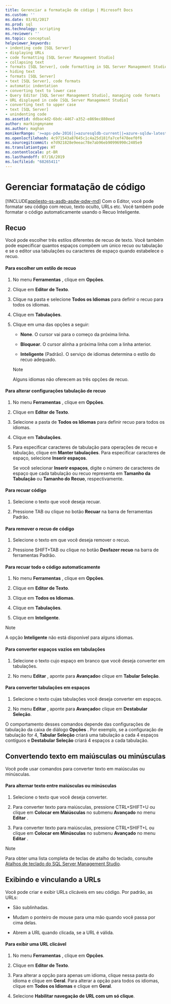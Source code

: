 ```yaml
---
title: Gerenciar a formatação de código | Microsoft Docs
ms.custom: ''
ms.date: 03/01/2017
ms.prod: sql
ms.technology: scripting
ms.reviewer: ''
ms.topic: conceptual
helpviewer_keywords:
- indenting code [SQL Server]
- displaying URLs
- code formatting [SQL Server Management Studio]
- collapsing text
- formats [SQL Server], code formatting in SQL Server Management Studio
- hiding text
- formats [SQL Server]
- text [SQL Server], code formats
- automatic indentation
- converting text to lower case
- Query Editor [SQL Server Management Studio], managing code formats
- URL displayed in code [SQL Server Management Studio]
- converting text to upper case
- text [SQL Server]
- unindenting code
ms.assetid: ddbac4d2-6bdc-4467-a352-e869ec880eed
author: markingmyname
ms.author: maghan
monikerRange: '>=aps-pdw-2016||=azuresqldb-current||=azure-sqldw-latest||>=sql-server-2016||=sqlallproducts-allversions||>=sql-server-linux-2017||=azuresqldb-mi-current'
ms.openlocfilehash: 4c971543a87645c1c4a25d181fa7cef478eef0f6
ms.sourcegitcommit: e7d921828e9eeac78e7ab96eb90996990c2405e9
ms.translationtype: HT
ms.contentlocale: pt-BR
ms.lasthandoff: 07/16/2019
ms.locfileid: "68265411"
---
```

# <a name="manage-code-formatting"></a>Gerenciar formatação de código
[!INCLUDE[appliesto-ss-asdb-asdw-pdw-md](../../includes/appliesto-ss-asdb-asdw-pdw-md.md)]
  Com o Editor, você pode formatar seu código com recuo, texto oculto, URLs etc. Você também pode formatar o código automaticamente usando o Recuo Inteligente.  
  
## <a name="indenting"></a>Recuo  
 Você pode escolher três estilos diferentes de recuo de texto. Você também pode especificar quantos espaços compõem um único recuo ou tabulação e se o editor usa tabulações ou caracteres de espaço quando estabelece o recuo.  
  
#### <a name="to-choose-an-indenting-style"></a>Para escolher um estilo de recuo  
  
1.  No menu **Ferramentas** , clique em **Opções**.  
  
2.  Clique em **Editor de Texto**.  
  
3.  Clique na pasta e selecione **Todos os Idiomas** para definir o recuo para todos os idiomas.  
  
4.  Clique em **Tabulações**.  
  
5.  Clique em uma das opções a seguir:  
  
    -   **None**. O cursor vai para o começo da próxima linha.  
  
    -   **Bloquear**. O cursor alinha a próxima linha com a linha anterior.  
  
    -   **Inteligente** (Padrão). O serviço de idiomas determina o estilo do recuo adequado.  
  
    > [!NOTE]  
    >  Alguns idiomas não oferecem as três opções de recuo.  
  
#### <a name="to-change-indent-tab-settings"></a>Para alterar configurações tabulação de recuo  
  
1.  No menu **Ferramentas** , clique em **Opções**.  
  
2.  Clique em **Editor de Texto**.  
  
3.  Selecione a pasta de **Todos os Idiomas** para definir recuo para todos os idiomas.  
  
4.  Clique em **Tabulações**.  
  
5.  Para especificar caracteres de tabulação para operações de recuo e tabulação, clique em **Manter tabulações**. Para especificar caracteres de espaço, selecione **Inserir espaços**.  
  
     Se você selecionar **Inserir espaços**, digite o número de caracteres de espaço que cada tabulação ou recuo representa em **Tamanho da Tabulação** ou **Tamanho do Recuo**, respectivamente.  
  
#### <a name="to-indent-code"></a>Para recuar código  
  
1.  Selecione o texto que você deseja recuar.  
  
2.  Pressione TAB ou clique no botão **Recuar** na barra de ferramentas Padrão.  
  
#### <a name="to-unindent-code"></a>Para remover o recuo de código  
  
1.  Selecione o texto em que você deseja remover o recuo.  
  
2.  Pressione SHIFT+TAB ou clique no botão **Desfazer recuo** na barra de ferramentas Padrão.  
  
#### <a name="to-automatically-indent-all-of-your-code"></a>Para recuar todo o código automaticamente  
  
1.  No menu **Ferramentas** , clique em **Opções**.  
  
2.  Clique em **Editor de Texto**.  
  
3.  Clique em **Todos os Idiomas**.  
  
4.  Clique em **Tabulações**.  
  
5.  Clique em **Inteligente**.  
  
> [!NOTE]  
>  A opção **Inteligente** não está disponível para alguns idiomas.  
  
#### <a name="to-convert-white-space-to-tabs"></a>Para converter espaços vazios em tabulações  
  
1.  Selecione o texto cujo espaço em branco que você deseja converter em tabulações.  
  
2.  No menu **Editar** , aponte para **Avançado**e clique em **Tabular Seleção**.  
  
#### <a name="to-convert-tabs-to-spaces"></a>Para converter tabulações em espaços  
  
1.  Selecione o texto cujas tabulações você deseja converter em espaços.  
  
2.  No menu **Editar** , aponte para **Avançado**e clique em **Destabular Seleção**.  
  
 O comportamento desses comandos depende das configurações de tabulação da caixa de diálogo **Opções** . Por exemplo, se a configuração de tabulação for 4, **Tabular Seleção** criará uma tabulação a cada 4 espaços contíguos e **Destabular Seleção** criará 4 espaços a cada tabulação.  
  
## <a name="converting-text-to-upper-and-lower-case"></a>Convertendo texto em maiúsculas ou minúsculas  
 Você pode usar comandos para converter texto em maiúsculas ou minúsculas.  
  
#### <a name="to-switch-text-to-upper-or-lower-case"></a>Para alternar texto entre maiúsculas ou minúsculas  
  
1.  Selecione o texto que você deseja converter.  
  
2.  Para converter texto para maiúsculas, pressione CTRL+SHIFT+U ou clique em **Colocar em Maiúsculas** no submenu **Avançado** no menu **Editar** .  
  
3.  Para converter texto para maiúsculas, pressione CTRL+SHIFT+L ou clique em **Colocar em Minúsculas** no submenu **Avançado** no menu **Editar** .  
  
> [!NOTE]  
>  Para obter uma lista completa de teclas de atalho do teclado, consulte [Atalhos de teclado do SQL Server Management Studio](../../tools/sql-server-management-studio/sql-server-management-studio-keyboard-shortcuts.md).  
  
## <a name="displaying-and-linking-to-urls"></a>Exibindo e vinculando a URLs  
 Você pode criar e exibir URLs clicáveis em seu código. Por padrão, as URLs:  
  
-   São sublinhadas.  
  
-   Mudam o ponteiro de mouse para uma mão quando você passa por cima delas.  
  
-   Abrem a URL quando clicada, se a URL é válida.  
  
#### <a name="to-display-a-clickable-url"></a>Para exibir uma URL clicável  
  
1.  No menu **Ferramentas** , clique em **Opções**.  
  
2.  Clique em **Editor de Texto**.  
  
3.  Para alterar a opção para apenas um idioma, clique nessa pasta do idioma e clique em **Geral**. Para alterar a opção para todos os idiomas, clique em **Todos os Idiomas** e clique em **Geral**.  
  
4.  Selecione **Habilitar navegação de URL com um só clique**.  
  
  
